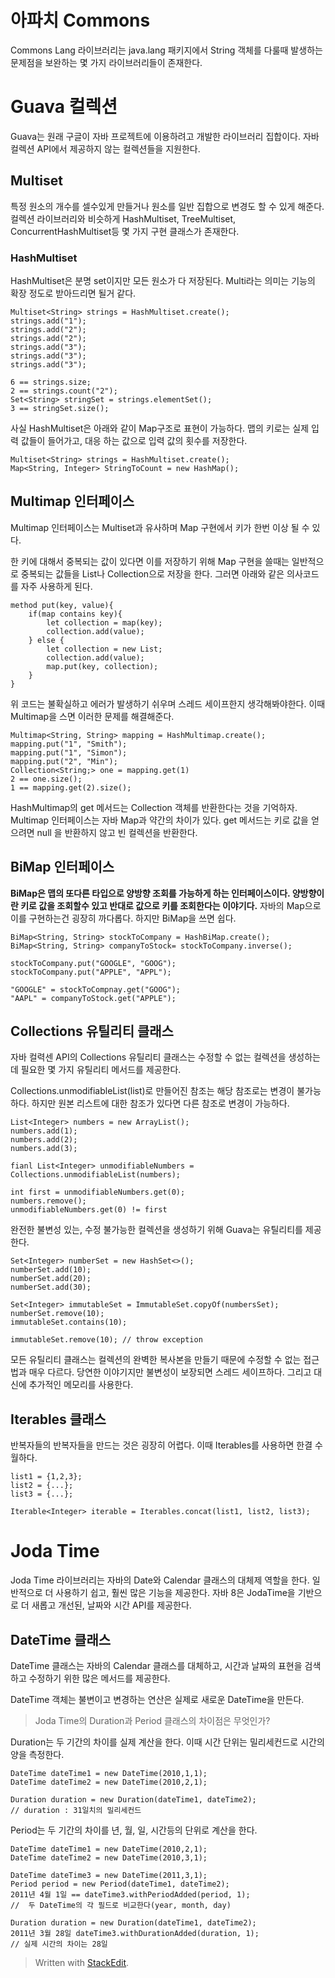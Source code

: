 # 아파치 Commons

Commons Lang 라이브러리는 java.lang 패키지에서 String 객체를 다룰때 발생하는 문제점을 보완하는 몇 가지 라이브러리들이 존재한다. 

# Guava 컬렉션

Guava는 원래 구글이 자바 프로젝트에 이용하려고 개발한 라이브러리 집합이다. 자바 컬렉션 API에서 제공하지 않는 컬렉션들을 지원한다. 

## Multiset

특정 원소의 개수를 셀수있게 만들거나 원소를 일반 집합으로 변경도 할 수 있게 해준다.  컬렉션 라이브러리와 비슷하게 HashMultiset, TreeMultiset, ConcurrentHashMultiset등 몇 가지 구현 클래스가 존재한다.

### HashMultiset
HashMultiset은 분명 set이지만 모든 원소가 다 저장된다. Multi라는 의미는 기능의 확장 정도로 받아드리면 될거 같다. 
```
Multiset<String> strings = HashMultiset.create();
strings.add("1");
strings.add("2");
strings.add("2");
strings.add("3");
strings.add("3");
strings.add("3");

6 == strings.size;
2 == strings.count("2");
Set<String> stringSet = strings.elementSet();
3 == stringSet.size();
```
사실 HashMultiset은 아래와 같이 Map구조로 표현이 가능하다. 맵의 키로는 실제 입력 값들이 들어가고, 대응 하는 값으로 입력 값의 횟수를 저장한다.
```
Multiset<String> strings = HashMultiset.create();
Map<String, Integer> StringToCount = new HashMap();
```

## Multimap 인터페이스

Multimap 인터페이스는 Multiset과 유사하며 Map 구현에서 키가 한번 이상 될 수 있다. 

한 키에 대해서 중복되는 값이 있다면 이를 저장하기 위해 Map 구현을 쓸때는 일반적으로 중복되는 값들을 List나 Collection으로 저장을 한다. 그러면 아래와 같은 의사코드를 자주 사용하게 된다.
```
method put(key, value){
	if(map contains key){
		let collection = map(key);
		collection.add(value);
	} else {
		let collection = new List;
		collection.add(value);
		map.put(key, collection);
	}
}
```
위 코드는 불확실하고 에러가 발생하기 쉬우며 스레드 세이프한지 생각해봐야한다. 이때 Multimap을 스면 이러한 문제를 해결해준다.

```
Multimap<String, String> mapping = HashMultimap.create();
mapping.put("1", "Smith");
mapping.put("1", "Simon");
mapping.put("2", "Min");
Collection<String;> one = mapping.get(1)
2 == one.size();
1 == mapping.get(2).size();
```
HashMultimap의  get 메서드는 Collection 객체를 반환한다는 것을 기억하자.
Multimap 인터페이스는 자바 Map과 약간의 차이가 있다. 
get 메서드는 키로 값을 얻으려면 null 을 반환하지 않고 빈 컬렉션을 반환한다. 

## BiMap 인터페이스

**BiMap은 맵의 또다른 타입으로 양방향 조회를 가능하게 하는 인터페이스이다. 양방향이란 키로 값을 조회할수 있고 반대로 값으로 키를 조회한다는 이야기다.** 자바의 Map으로 이를 구현하는건 굉장히 까다롭다. 하지만 BiMap을 쓰면 쉽다. 
```
BiMap<String, String> stockToCompany = HashBiMap.create();
BiMap<String, String> companyToStock= stockToCompany.inverse();

stockToCompany.put("GOOGLE", "GOOG");
stockToCompany.put("APPLE", "APPL");

"GOOGLE" = stockToCompnay.get("GOOG");
"AAPL" = companyToStock.get("APPLE");
```

## Collections 유틸리티 클래스

자바 컬력센 API의 Collections 유틸리티 클래스는 수정할 수 없는 컬렉션을 생성하는데 필요한 몇 가지 유틸리티 메서드를 제공한다. 

Collections.unmodifiableList(list)로 만들어진 참조는 해당 참조로는 변경이 불가능하다. 하지만 원본 리스트에 대한 참조가 있다면 다른 참조로 변경이 가능하다. 
```
List<Integer> numbers = new ArrayList();
numbers.add(1);
numbers.add(2);
numbers.add(3);

fianl List<Integer> unmodifiableNumbers = Collections.unmodifiableList(numbers);

int first = unmodifiableNumbers.get(0);
numbers.remove();
unmodifiableNumbers.get(0) != first
```
완전한 불변성 있는, 수정 불가능한 컬렉션을 생성하기 위해 Guava는 유틸리티를 제공한다. 

```
Set<Integer> numberSet = new HashSet<>();
numberSet.add(10);
numberSet.add(20);
numberSet.add(30);

Set<Integer> immutableSet = ImmutableSet.copyOf(numbersSet);
numberSet.remove(10);
immutableSet.contains(10);

immutableSet.remove(10); // throw exception
```
모든 유틸리티 클래스는 컬렉션의 완벽한 복사본을 만들기 때문에 수정할 수 없는 접근법과 매우 다르다. 당연한 이야기지만 불변성이 보장되면 스레드 세이프하다. 그리고 대신에 추가적인 메모리를 사용한다. 

## Iterables 클래스

반복자들의 반복자들을 만드는 것은 굉장히 어렵다. 이때 Iterables를 사용하면 한결 수월하다. 

```
list1 = {1,2,3};
list2 = {...};
list3 = {...};

Iterable<Integer> iterable = Iterables.concat(list1, list2, list3);
```

# Joda Time

Joda Time 라이브러리는 자바의 Date와 Calendar 클래스의 대체제 역할을 한다. 일반적으로 더 사용하기 쉽고, 훨씬 많은 기능을 제공한다. 자바 8은 JodaTime을 기반으로 더 새롭고 개선된, 날짜와 시간 API를 제공한다. 


## DateTime 클래스

DateTime 클래스는 자바의 Calendar 클래스를 대체하고, 시간과 날짜의 표현을 검색하고 수정하기 위한 많은 메서드를 제공한다. 

DateTime 객체는 불변이고 변경하는 연산은 실제로 새로운 DateTime을 만든다. 

> Joda Time의 Duration과 Period 클래스의 차이점은 무엇인가?

Duration는 두 기간의 차이를 실제 계산을 한다. 이때 시간 단위는 밀리세컨드로 시간의 양을 측정한다.
```
DateTime dateTime1 = new DateTime(2010,1,1);
DateTime dateTime2 = new DateTime(2010,2,1);

Duration duration = new Duration(dateTime1, dateTime2);
// duration : 31일치의 밀리세컨드
```
Period는 두 기간의 차이를 년, 월, 일, 시간등의 단위로 계산을 한다. 

```
DateTime dateTime1 = new DateTime(2010,2,1);
DateTime dateTime2 = new DateTime(2010,3,1);

DateTime dateTime3 = new DateTime(2011,3,1);
Period period = new Period(dateTime1, dateTime2); 
2011년 4월 1일 == dateTime3.withPeriodAdded(period, 1);
//  두 DateTime의 각 필드로 비교한다(year, month, day)

Duration duration = new Duration(dateTime1, dateTime2);
2011년 3월 28일 dateTime3.withDurationAdded(duration, 1);
// 실제 시간의 차이는 28일
```

> Written with [StackEdit](https://stackedit.io/).
<!--stackedit_data:
eyJoaXN0b3J5IjpbNjQwMzU3MDYxXX0=
-->